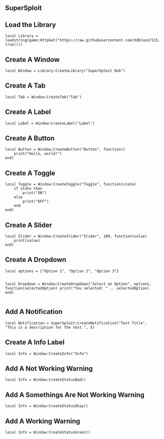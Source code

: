 <h2>SuperSploit</h2>

<h2>Load the Library</h2>
<pre><code>local Library = loadstring(game:HttpGet("https://raw.githubusercontent.com/Xdblaze7115/SuperSploit/refs/heads/main/SuperSploit.lua", true))()</code></pre>

<h2>Create A Window</h2>
<pre><code>local Window = Library:CreateLibrary("SuperSploit Hub")</code></pre>
  
<h2>Create A Tab</h2>
<pre><code>local Tab = Window:CreateTab("Tab")</code></pre>
  
<h2>Create A Label</h2>
<pre><code>local Label = Window:CreateLabel("Label")</code></pre>
  
<h2>Create A Button</h2>
<pre><code>local Button = Window:CreateButton("Button", function()
	print("Hello, world!")
end)</code></pre>
  
<h2>Create A Toggle</h2>
<pre><code>local Toggle = Window:CreateToggle("Toggle", function(state)
	if state then
		print("ON")
	else
		print("OFF")
	end
end)</code></pre>
  
<h2>Create A Slider</h2>
<pre><code>local Slider = Window:CreateSlider("Slider", 100, function(value)
	print(value)
end)</code></pre>
  
<h2>Create A Dropdown</h2>
<pre><code>local options = {"Option 1", "Option 2", "Option 3"}

local Dropdown = Window:CreateDropDown("Select an Option", options, function(selectedOption)
	print("You selected: " .. selectedOption)
end)</code></pre>

<h2>Add A Notification</h2>
<pre><code>local Notification = SuperSploit:CreateNotification("Test Title", "This is a description for the test.", 5)</code></pre>

<h2>Create A Info Label</h2>
<pre><code>local Info = Window:CreateInfo("Info")</code></pre>
  
<h2>Add A Not Working Warning</h2>
<pre><code>local Info = Window:CreateStatusBad()</code></pre>
  
<h2>Add A Somethings Are Not Working Warning</h2>
<pre><code>local Info = Window:CreateStatusOkay()</code></pre>
  
<h2>Add A Working Warning</h2>
<pre><code>local Info = Window:CreateStatusGreat()</code></pre>
